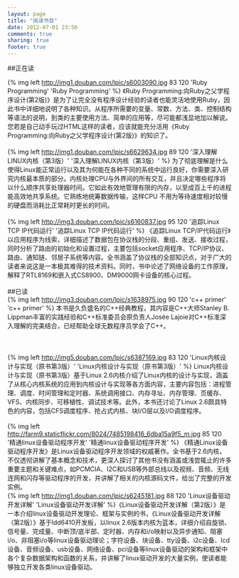 ```yaml
---
layout: page
title: "阅读书目"
date: 2012-07-01 23:56
comments: true
sharing: true
footer: true
---
```


##正在读   

{% img left http://img1.douban.com/lpic/s6003090.jpg 83 120 'Ruby Programming' 'Ruby Programming' %} 《Ruby Programming:向Ruby之父学程序设计(第2版)》是为了让完全没有程序设计经验的读者也能灵活地使用Ruby，因此书中详细地说明了各种知识。从程序所需要的变量、常数、方法、类、控制结构等语法的说明，到类的主要使用方法、简单的应用等，尽可能都浅显地加以解说。您若是自己动手玩过HTML这样的读者，应该就能充分活用《Ruby Programming:向Ruby之父学程序设计(第2版)》的知识了。    
<br />
{% img left http://img1.douban.com/lpic/s6629634.jpg 89 120 '深入理解LINUX内核（第3版）' '深入理解LINUX内核（第3版）' %} 为了彻底理解是什么使得Linux能正常运行以及其为何能在各种不同的系统中运行良好，你需要深入研究内核最本质的部分。内核处理CPU与外界间的所有交互，并且决定哪些程序将以什么顺序共享处理器时间。它如此有效地管理有限的内存，以至成百上千的进程能高效地共享系统。它熟练地统筹数据传输，这样CPU 不用为等待速度相对较慢的硬盘而消耗比正常耗时更长的时间。   
<br />
{% img left http://img3.douban.com/lpic/s6160837.jpg 95 120 '追踪Linux TCP IP代码运行' '追踪Linux TCP IP代码运行' %} 《追踪Linux TCP/IP代码运行》以应用程序为线索，详细描述了数据包在协议栈的分段、重组、发送、接收过程，同时分析了路由的初始化和设置过程，主要包括socket应用程序、TCP/IP协议、路由、通知链、邻居子系统等内容。全书涵盖了协议栈的全部知识点，对于广大的读者来说这是一本极其难得的技术资料。同时，书中论述了网络设备的工作原理，解释了RTL8169和嵌入式CS8900、DM9000网卡设备的核心过程。   
<br />
##已读   
{% img left http://img3.douban.com/lpic/s1638975.jpg 90 120 'c++ primer' 'c++ primer' %} 本书是久负盛名的C++经典教程，其内容是C++大师Stanley B. Lippman丰富的实践经验和C++标准委员会原负责人Josée Lajoie对C++标准深入理解的完美结合，已经帮助全球无数程序员学会了C++。  
<br />
<br />
<br />
{% img left http://img5.douban.com/lpic/s6387169.jpg 83 120 'Linux内核设计与实现（原书第3版）' 'Linux内核设计与实现（原书第3版）' %} Linux内核设计与实现（原书第3版）基于Linux 2.6内核介绍了Linux内核的设计与实现，涵盖了从核心内核系统的应用到内核设计与实现等各方面内容，主要内容包括：进程管理、调度、时间管理和定时器、系统调用接口、内存寻址、内存管理、页缓存、VFS、内核同步、可移植性、调试技术等。此外，本书还讨论了Linux 2.6颇具特色的内容，包括CFS调度程序、抢占式内核、块I/O层以及I/O调度程序。   
<br />
{% img left http://farm9.staticflickr.com/8024/7485198416_6dba15a9f5_m.jpg 85 120 '精通linux设备驱动程序开发' '精通linux设备驱动程序开发' %} 《精通Linux设备驱动程序开发》是Linux设备驱动程序开发领域的权威著作。全书基于2.6内核，不仅透彻讲解了基本概念和技术，更深人探讨了其他书没有涵盖或浅尝辄止的许多重要主题和关键难点，如PCMCIA、I2C和USB等外部总线以及视频、音频、无线连网和闪存等驱动程序的开发，并讲解了相关的内核源码文件，给出了完整的开发实例。
<br />
{% img left http://img1.douban.com/lpic/s6245181.jpg 88 120 'Linux设备驱动开发详解' 'Linux设备驱动开发详解' %}《Linux设备驱动开发详解（第2版）》是一本介绍linux设备驱动开发理论、框架与实例的书，《Linux设备驱动开发详解（第2版）》基于ldd6410开发板，以linux 2.6版本内核为蓝本，详细介绍自旋锁、信号量、完成量、中断顶/底半部、定时器、内存和i/o映射以及异步通知、阻塞i/o、非阻塞i/o等linux设备驱动理论；字符设备、块设备、tty设备、i2c设备、lcd设备、音频设备、usb设备、网络设备、pci设备等linux设备驱动的架构和框架中各个复杂数据架构和函数的关系，并讲解了linux驱动开发的大量实例，使读者能够独立开发各类linux设备驱动。
<br />



